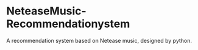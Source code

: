 # NeteaseMusic-Recommendationystem
A recommendation system based on  Netease music, designed by python.
